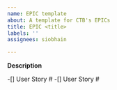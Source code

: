 ```yaml
---
name: EPIC template
about: A template for CTB's EPICs
title: EPIC <title>
labels: ''
assignees: siobhain

---
```


**Description**

-[] User Story #
-[] User Story #
